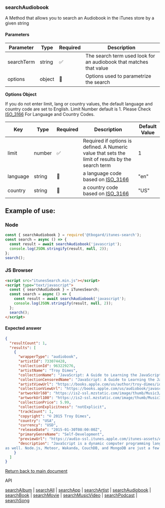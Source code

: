 ### searchAudiobook

A Method that allows you to search an Audiobook in the iTunes store by a given string

#### Parameters

| Parameter  | Type   | Required | Description                                                        |
| ---------- | ------ | -------- | ------------------------------------------------------------------ |
| searchTerm | string | ✅       | The search term used look for an audiobook that matches that value |
| options    | object | 🔴       | Options used to parametrize the search                             |

<b>Options Object</b>

If you do not enter limit, lang or country values, the default language and country code are set to English. Limit Number default is 1.
Please Check [ISO_3166](https://en.wikipedia.org/wiki/ISO_3166-1_alpha-2) For Language and Country Codes.

| Key      | Type   | Required | Description                                                                                       | Default Value |
| -------- | ------ | -------- | ------------------------------------------------------------------------------------------------- | ------------- |
| limit    | number | ✅       | Required if options is defined. A Numeric value that sets the limit of results by the search term | 1             |
| language | string | 🔴       | a language code based on [ISO_3166](https://en.wikipedia.org/wiki/ISO_3166-1_alpha-2)             | "en"          |
| country  | string | 🔴       | a country code based on [ISO_3166](https://en.wikipedia.org/wiki/ISO_3166-1_alpha-2)              | "US"          |

## Example of use:

### Node

```js
const { searchAudiobook } = require('@tbogard/itunes-search');
const search = async () => {
  const result = await searchAudiobook('javascript');
  console.log(JSON.stringify(result, null, 2));
};
search();
```

### JS Browser

```html
<script src="itunesSearch.min.js"></script>
<script type="text/javascript">
  const { searchAudiobook } = iTunesSearch;
  const search = async () => {
    const result = await searchAudiobook('javascript');
    console.log(JSON.stringify(result, null, 2));
  };
  search();
</script>
```

#### Expected answer

```json
{
  "resultCount": 1,
  "results": [
    {
      "wrapperType": "audiobook",
      "artistId": 733074428,
      "collectionId": 963229276,
      "artistName": "Troy Dimes",
      "collectionName": "JavaScript: A Guide to Learning the JavaScript Programming Language (Unabridged)",
      "collectionCensoredName": "JavaScript: A Guide to Learning the JavaScript Programming Language (Unabridged)",
      "artistViewUrl": "https://books.apple.com/us/author/troy-dimes/id733074428?uo=4",
      "collectionViewUrl": "https://books.apple.com/us/audiobook/javascript-a-guide-to-learning-the/id963229276?uo=4",
      "artworkUrl60": "https://is2-ssl.mzstatic.com/image/thumb/Music3/v4/e2/21/34/e221344e-3aa5-7ae5-98c3-4166486dfd5c/itunes.jpg/60x60bb.jpg",
      "artworkUrl100": "https://is2-ssl.mzstatic.com/image/thumb/Music3/v4/e2/21/34/e221344e-3aa5-7ae5-98c3-4166486dfd5c/itunes.jpg/100x100bb.jpg",
      "collectionPrice": 5.99,
      "collectionExplicitness": "notExplicit",
      "trackCount": 1,
      "copyright": "© 2015 Troy Dimes",
      "country": "USA",
      "currency": "USD",
      "releaseDate": "2015-01-30T08:00:00Z",
      "primaryGenreName": "Self-Development",
      "previewUrl": "https://audio-ssl.itunes.apple.com/itunes-assets/AudioPreview113/v4/12/a8/7f/12a87fe8-6481-f65a-3dd7-041ed501d14f/mzaf_5195015865377973701.std.aac.p.m4a",
      "description": "JavaScript is a dynamic computer programming language that is commonly used in web browsers to control the behavior of web pages and interact with users. It allows for asynchronous communication and can update parts of a web page or even replace the entire content of a web page. You'll see JavaScript being used to display date and time information, perform animations on a web site, validate form input, suggest results as a user types into a search box, and more. <br /><br />JavaScript is being used more and more... <br /><br />Even though JavaScript is by far the most popular client side programming language in use today, it can and is used on the server side
as well. Node.js, Meteor, Wakanda, CouchDB, and MongoDB are just a few examples of where you'll find and be able to use JavaScript on the server side. The time you invest in learning JavaScript can be doubly rewarding as JavaScript keeps moving into more and more areas of computing. <br /><br />Learn the fundamentals of the JavaScript programming language. <br /><br />No matter if you plan to use JavaScript on the client side in a web browser, on the server side, or both, you will need to learn the fundamentals of the language. That's what this book will give you. When you finish reading this book you will feel comfortable and confident programming in the JavaScript language. <br /><br />Here is just some of what you'll learn when you read this book:  \n \n \n Where JavaScript can be used  \n How to setup your computer so it's easy and comfortable to program in JavaScript  \n What tools you'll want to have when programming in JavaScript  \n The basics of HTML...  \n What variables are and how to use them  \n How to deal with numbers and perform mathematical operations  \n How and when to use conditionals  \n What functions are, why they are so handy, and how to put them to good use  \n Advanced data structures like associati"
    }
  ]
}
```

[Return back to main document](../README.md)

API

[searchAlbum](./searchAlbum.md) | [searchAll](./searchAll.md) | [searchApp](./searchApp.md) | [searchArtist](./searchArtist.md) | [searchAudiobook](./searchAudiobook.md) | [searchBook](./searchBook.md) | [searchMovie](./searchMovie.md) | [searchMusicVideo](./searchMusicVideo.md) | [searchPodcast](./searchPodcast.md) | [searchSong](./searchSong.md)
